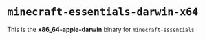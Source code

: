 # `minecraft-essentials-darwin-x64`

This is the **x86_64-apple-darwin** binary for `minecraft-essentials`
